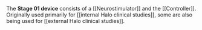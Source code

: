 The **Stage 01 device** consists of a [[Neurostimulator]] and the [[Controller]].  Originally used primarily for [[internal Halo clinical studies]], some are also being used for [[external Halo clinical studies]].
